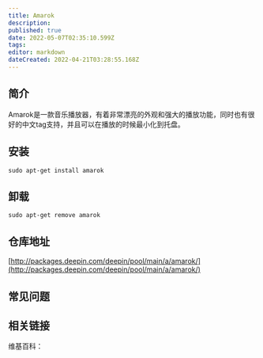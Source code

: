 ```yaml
---
title: Amarok
description: 
published: true
date: 2022-05-07T02:35:10.599Z
tags: 
editor: markdown
dateCreated: 2022-04-21T03:28:55.168Z
---
```


## 简介

Amarok是一款音乐播放器，有着非常漂亮的外观和强大的播放功能，同时也有很好的中文tag支持，并且可以在播放的时候最小化到托盘。

## 安装

`sudo apt-get install amarok`

## 卸载

`sudo apt-get remove amarok`

## 仓库地址

[http://packages.deepin.com/deepin/pool/main/a/amarok/](http://packages.deepin.com/deepin/pool/main/a/amarok/)


## 常见问题


## 相关链接

维基百科：